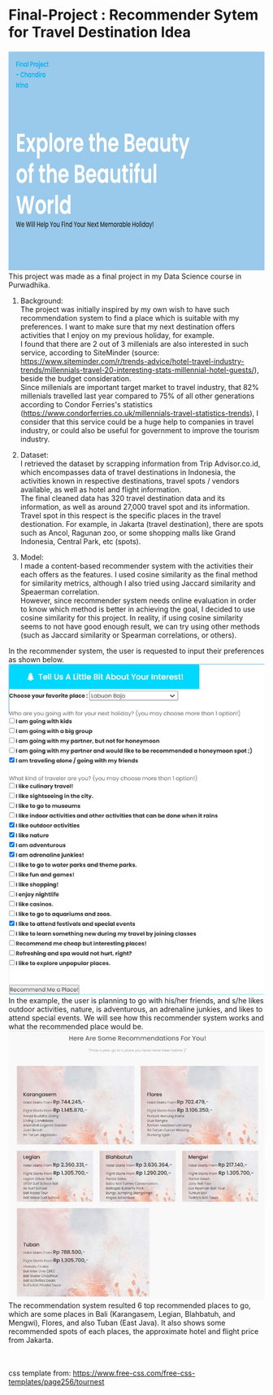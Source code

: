 # Final-Project : Recommender Sytem for Travel Destination Idea
<img src="home.jpg" width=700 height=432>
This project was made as a final project in my Data Science course in Purwadhika.

1. Background: <br>
  The project was initially inspired by my own wish to have such recommendation system to find a place which is suitable with my preferences. I want to make sure that my next destination offers activities that I enjoy on my previous holiday, for example. <br>
  I found that there are 2 out of 3 millenials are also interested in such service, according to SiteMinder (source: https://www.siteminder.com/r/trends-advice/hotel-travel-industry-trends/millennials-travel-20-interesting-stats-millennial-hotel-guests/), beside the budget consideration. <br>
  Since millenials are important target market to travel industry, that 82% millenials travelled last year compared to 75% of all other generations according to Condor Ferries's statistics (https://www.condorferries.co.uk/millennials-travel-statistics-trends), I consider that this service could be a huge help to companies in travel industry, or could also be useful for government to improve the tourism industry.
  
2. Dataset: <br>
  I retrieved the dataset by scrapping information from Trip Advisor.co.id, which encompasses data of travel destinations in Indonesia, the activities known in respective destinations, travel spots / vendors available, as well as hotel and flight information. <br>
  The final cleaned data has 320 travel destination data and its information, as well as around 27,000 travel spot and its information. <br>
  Travel spot in this respect is the specific places in the travel destionation. For example, in Jakarta (travel destination), there are spots such as Ancol, Ragunan zoo, or some shopping malls like Grand Indonesia, Central Park, etc (spots).

3.  Model: <br>
  I made a content-based recommender system with the activities their each offers as the features. I used cosine similarity as the final method for similarity metrics, although I also tried using Jaccard similarity and Speaerman correlation. <br>
  However, since recommender system needs online evaluation in order to know which method is better in achieving the goal, I decided to use cosine similarity for this project.
  In reality, if using cosine similarity seems to not have good enough result, we can try using other methods (such as Jaccard similarity or Spearman correlations, or others).

In the recommender system, the user is requested to input their preferences as shown below.
<img src="user_input.jpg"> 
<br>In the example, the user is planning to go with his/her friends, and s/he likes outdoor activities, nature, is adventurous, an adrenaline junkies, and likes to attend special events. We will see how this recommender system works and what the recommended place would be.
<img src="recom.jpg"> 
<br> The recommendation system resulted 6 top recommended places to go, which are some places in Bali (Karangasem, Legian, Blahbatuh, and Mengwi), Flores, and also Tuban (East Java). It also shows some recommended spots of each places, the approximate hotel and flight price from Jakarta. 

<br><br> css template from: https://www.free-css.com/free-css-templates/page256/tournest
